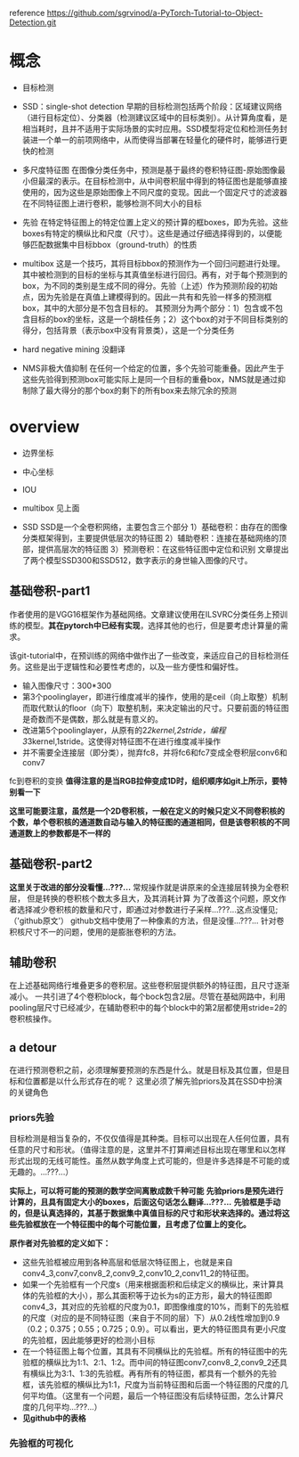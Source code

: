 ﻿reference https://github.com/sgrvinod/a-PyTorch-Tutorial-to-Object-Detection.git
 #  概念

 - 目标检测
 - SSD：single-shot detection
 早期的目标检测包括两个阶段：区域建议网络（进行目标定位）、分类器（检测建议区域中的目标类别）。从计算角度看，是相当耗时，且并不适用于实际场景的实时应用。SSD模型将定位和检测任务封装进一个单一的前项网络中，从而使得当部署在轻量化的硬件时，能够进行更快的检测
 
 - 多尺度特征图
 在图像分类任务中，预测是基于最终的卷积特征图-原始图像最小但最深的表示。在目标检测中，从中间卷积层中得到的特征图也是能够直接使用的，因为这些是原始图像上不同尺度的变现。因此一个固定尺寸的滤波器在不同特征图上进行卷积，能够检测不同大小的目标
 
 - 先验
 在特定特征图上的特定位置上定义的预计算的框boxes，即为先验。这些boxes有特定的横纵比和尺度（尺寸）。这些是通过仔细选择得到的，以便能够匹配数据集中目标bbox（ground-truth）的性质
 
 - multibox
 这是一个技巧，其将目标bbox的预测作为一个回归问题进行处理。其中被检测到的目标的坐标与其真值坐标进行回归。再有，对于每个预测到的box，为不同的类别是生成不同的得分。先验（上述）作为预测阶段的初始点，因为先验是在真值上建模得到的。因此一共有和先验一样多的预测框box，其中的大部分是不包含目标的。
其预测分为两个部分：1）包含或不包含目标的box的坐标，这是一个胡桂任务；2）这个box的对于不同目标类别的得分，包括背景（表示box中没有背景类），这是一个分类任务
 
 - hard negative mining
 没翻译
 
 - NMS非极大值抑制
 在任何一个给定的位置，多个先验可能重叠。因此产生于这些先验得到预测box可能实际上是同一个目标的重叠box，NMS就是通过抑制除了最大得分的那个box的剩下的所有box来去除冗余的预测

#  overview

 - 边界坐标
 - 中心坐标
 - IOU
 - multibox
 见上面
 
 - SSD
 SSD是一个全卷积网络，主要包含三个部分
 1）基础卷积：由存在的图像分类框架得到，主要提供低层次的特征图
 2）辅助卷积：连接在基础网络的顶部，提供高层次的特征图
 3）预测卷积：在这些特征图中定位和识别
 文章提出了两个模型SSD300和SSD512，数字表示的身世输入图像的尺寸。
##  基础卷积-part1
作者使用的是VGG16框架作为基础网络。文章建议使用在ILSVRC分类任务上预训练的模型。**其在pytorch中已经有实现**，选择其他的也行，但是要考虑计算量的需求。

该git-tutorial中，在预训练的网络中做作出了一些改变，来适应自己的目标检测任务。这些是出于逻辑性和必要性考虑的，以及一些方便性和偏好性。

 - 输入图像尺寸：300*300
 - 第3个poolinglayer，即进行维度减半的操作，使用的是ceil（向上取整）机制而取代默认的floor（向下）取整机制，来决定输出的尺寸。只要前面的特征图是奇数而不是偶数，那么就是有意义的。
 - 改进第5个poolinglayer，从原有的2*2kernel,2stride，编程3*3kernel,1stride。这使得对特征图不在进行维度减半操作
 - 并不需要全连接层（即分类），抛弃fc8，并将fc6和fc7变成全卷积层conv6和conv7

fc到卷积的变换
**值得注意的是当RGB拉伸变成1D时，组织顺序如git上所示，要特别看一下**

**这里可能要注意，虽然是一个2D卷积核，一般在定义的时候只定义不同卷积核的个数，单个卷积核的通道数自动与输入的特征图的通道相同，但是该卷积核的不同通道数上的参数都是不一样的**

##  基础卷积-part2
**这里关于改进的部分没看懂...???...**
常规操作就是讲原来的全连接层转换为全卷积层，
但是转换的卷积核个数太多且大，及其消耗计算
为了改善这个问题，原文作者选择减少卷积核的数量和尺寸，即通过对参数进行子采样...???...这点没懂见; （'github原文'）
github文档中使用了一种像素的方法，但是没懂...???...
针对卷积核尺寸不一的问题，使用的是膨胀卷积的方法。


##  辅助卷积
在上述基础网络行堆叠更多的卷积层。这些卷积层提供额外的特征图，且尺寸逐渐减小。
一共引进了4个卷积block，每个bock包含2层。尽管在基础网路中，利用pooling层尺寸已经减少，在辅助卷积中的每个block中的第2层都使用stride=2的卷积核操作。

##  a detour
在进行预测卷积之前，必须理解要预测的东西是什么。就是目标及其位置，但是目标和位置都是以什么形式存在的呢？
这里必须了解先验priors及其在SSD中扮演的关键角色

###  priors先验
目标检测是相当复杂的，不仅仅值得是其种类。目标可以出现在人任何位置，具有任意的尺寸和形状。（值得注意的是，这里并不打算阐述目标出现在哪里和以怎样形式出现的无线可能性。虽然从数学角度上式可能的，但是许多选择是不可能的或无趣的。...???...）

**实际上，可以将可能的预测的数学空间离散成数千种可能**
**先验priors是预先进行计算的，且具有固定大小的boxes，后面这句话怎么翻译...???...**
**先验框是手动的，但是认真选择的，其基于数据集中真值目标的尺寸和形状来选择的。通过将这些先验框放在一个特征图中的每个可能位置，且考虑了位置上的变化。**

**原作者对先验框的定义如下：**
 - 这些先验框被应用到各种高层和低层次特征图上，也就是来自conv4_3,conv7,conv8_2,conv9_2,conv10_2,conv11_2的特征图。
 - 如果一个先验框有一个尺度s（用来根据面积和后续定义的横纵比，来计算具体的先验框的大小），那么其面积等于边长为s的正方形，最大的特征图即conv4_3，其对应的先验框的尺度为0.1，即图像维度的10%，而剩下的先验框的尺度（对应的是不同特征图（来自于不同的层）下）从0.2线性增加到0.9（0.2；0.375；0.55；0.725；0.9）。可以看出，更大的特征图具有更小尺度的先验框，因此能够更好的检测小目标
 - 在一个特征图上每个位置，其具有不同横纵比的先验框。所有的特征图中的先验框的横纵比为1:1、2:1、1:2。而中间的特征图conv7,conv8_2,conv9_2还具有横纵比为3:1、1:3的先验框。再有所有的特征图，都具有一个额外的先验框，该先验框的横纵比为1:1，尺度为当前特征图和后面一个特征图的尺度的几何平均值。（这里有一个问题，最后一个特征图没有后续特征图，怎么计算尺度的几何平均...???...）
 - **见github中的表格**

###  先验框的可视化
